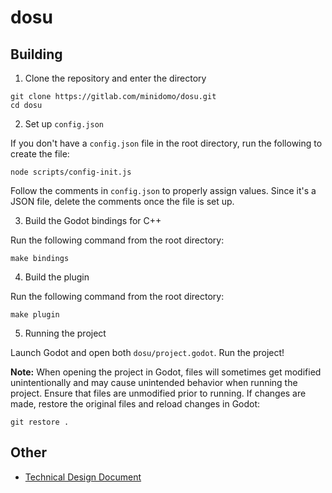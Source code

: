 # dosu

## Building

1. Clone the repository and enter the directory

```
git clone https://gitlab.com/minidomo/dosu.git
cd dosu
```

2. Set up `config.json`

If you don't have a `config.json` file in the root directory, run the following to create the file:

```
node scripts/config-init.js
```

Follow the comments in `config.json` to properly assign values. Since it's a JSON file, delete the comments once the file is set up.


3. Build the Godot bindings for C++ 

Run the following command from the root directory:

```
make bindings
```

4. Build the plugin

Run the following command from the root directory:

```
make plugin
```

5. Running the project

Launch Godot and open both `dosu/project.godot`. Run the project!

**Note:** When opening the project in Godot, files will sometimes get modified unintentionally and may cause unintended behavior when running the project. Ensure that files are unmodified prior to running. If changes are made, restore the original files and reload changes in Godot:

```
git restore .
```

## Other

- [Technical Design Document](pdf/cs354r-final-project-tech-doc.pdf)
